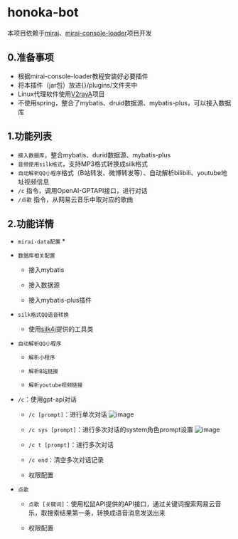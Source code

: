 # honoka-bot

&#x9;本项目依赖于[mirai](https://github.com/mamoe/mirai)、[mirai-console-loader](https://github.com/iTXTech/mirai-console-loader)项目开发

## 0.准备事项
*   根据mirai-console-loader教程安装好必要插件
*   将本插件（jar包）放进{}/plugins/文件夹中
*   Linux代理软件使用[V2rayA](https://github.com/v2rayA/v2rayA)项目
*   不使用spring，整合了mybatis、druid数据源、mybatis-plus，可以接入数据库
## 1.功能列表
*   `接入数据库`，整合mybatis、durid数据源、mybatis-plus
*   `音频使用silk格式`，支持MP3格式转换成silk格式
*   `自动解析QQ小程序`格式（B站转发、微博转发等）、自动解析bilibili、youtube地址视频信息
*   `/c` 指令，调用OpenAI-GPTAPI接口，进行对话
*   `/点歌` 指令，从网易云音乐中取对应的歌曲
## 2.功能详情

*   `mirai-data配置`
    *
*   `数据库相关配置`
    *   接入mybatis

    *   接入数据源

    *   接入mybatis-plus插件

*   `silk格式QQ语音转换`
    *   使用[silk4j](https://github.com/mzdluo123/silk4j)提供的工具类
*   `自动解析QQ小程序`
    *   `解析小程序`

    *   `解析B站链接`

    *   `解析youtube视频链接`&#x20;

*   `/c`：使用gpt-api对话
    *   `/c [prompt]`：进行单次对话
![image](https://github.com/HonokaMirai/honoka-bot/assets/67139503/46397f96-ab91-4c7d-a00d-1ffae8be4a25)

    *   `/c sys [prompt]`：进行多次对话的system角色prompt设置
![image](https://github.com/HonokaMirai/honoka-bot/assets/67139503/cc995b8a-d332-4bf8-8c41-b361d4b0c9bf)

    *   `/c t [prompt]`：进行多次对话

    *   `/c end`：清空多次对话记录

    *   权限配置

*   `点歌`
    *   `点歌 [关键词]`：使用松鼠API提供的API接口，通过关键词搜索网易云音乐，取搜索结果第一条，转换成语音消息发送出来

    *   权限配置


